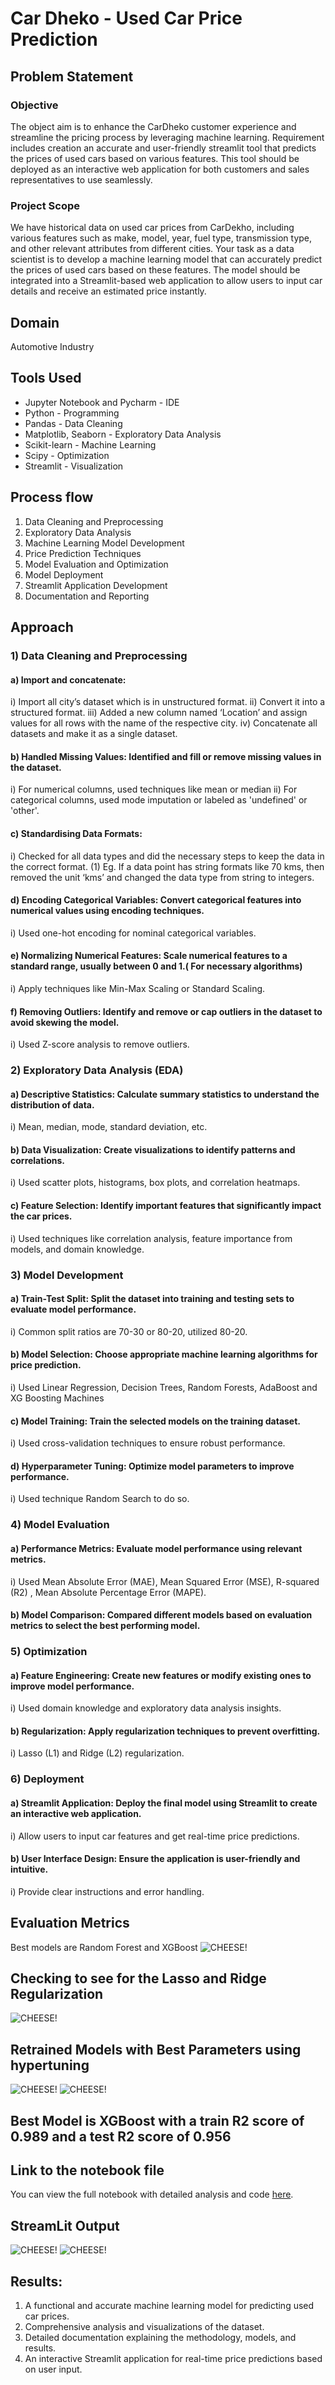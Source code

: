 # Car Dheko - Used Car Price Prediction

## Problem Statement

### Objective
The object aim is to enhance the CarDheko customer experience and streamline the pricing process by leveraging machine learning. Requirement includes creation an accurate and user-friendly streamlit tool that predicts the prices of used cars based on various features. This tool should be deployed as an interactive web application for both customers and sales representatives to use seamlessly.

### Project Scope
We have historical data on used car prices from CarDekho, including various features such as make, model, year, fuel type, transmission type, and other relevant attributes from different cities. Your task as a data scientist is to develop a machine learning model that can accurately predict the prices of used cars based on these features. The model should be integrated into a Streamlit-based web application to allow users to input car details and receive an estimated price instantly.

## Domain
Automotive Industry

## Tools Used

- Jupyter Notebook and Pycharm - IDE
- Python - Programming
- Pandas - Data Cleaning
- Matplotlib, Seaborn - Exploratory Data Analysis
- Scikit-learn - Machine Learning
- Scipy - Optimization
- Streamlit - Visualization 

## Process flow
1.	Data Cleaning and Preprocessing
2.	Exploratory Data Analysis
3.	Machine Learning Model Development
4.	Price Prediction Techniques
5.	Model Evaluation and Optimization
6.	Model Deployment
7.	Streamlit Application Development
8.	Documentation and Reporting

## Approach

### 1)	 Data Cleaning and Preprocessing

#### a)	Import and concatenate:
i)	Import all city’s dataset which is in unstructured format.
ii)	Convert it into a  structured format.
iii)	Added a new column named ‘Location’ and assign values for all rows with the name of the respective city.
iv)	Concatenate all datasets and make it as a single dataset.
#### b)	Handled Missing Values: Identified and fill or remove missing values in the dataset.
i)	For numerical columns, used techniques like mean or median
ii)	For categorical columns, used mode imputation or labeled as 'undefined' or 'other'.
#### c)	Standardising Data Formats:
i)	Checked for all data types and did the necessary steps to keep the data in the correct format.
(1)	Eg. If a data point has string formats like 70 kms, then removed the unit ‘kms’ and changed the data type from string to integers.
#### d)	Encoding Categorical Variables: Convert categorical features into numerical values using encoding techniques.
i)	Used one-hot encoding for nominal categorical variables.
#### e)	Normalizing Numerical Features: Scale numerical features to a standard range, usually between 0 and 1.( For necessary algorithms)
i)	Apply techniques like Min-Max Scaling or Standard Scaling.
#### f)	Removing Outliers: Identify and remove or cap outliers in the dataset to avoid skewing the model.
i)	Used Z-score analysis to remove outliers.


### 2)	 Exploratory Data Analysis (EDA)

#### a)	Descriptive Statistics: Calculate summary statistics to understand the distribution of data.
i)	Mean, median, mode, standard deviation, etc.
#### b)	Data Visualization: Create visualizations to identify patterns and correlations.
i)	Used scatter plots, histograms, box plots, and correlation heatmaps.
#### c)	Feature Selection: Identify important features that significantly impact the car prices.
i)	Used techniques like correlation analysis, feature importance from models, and domain knowledge.

### 3)	 Model Development

#### a)	Train-Test Split: Split the dataset into training and testing sets to evaluate model performance.
i)	Common split ratios are 70-30 or 80-20, utilized 80-20.
#### b)	Model Selection: Choose appropriate machine learning algorithms for price prediction.
i)	Used Linear Regression, Decision Trees, Random Forests, AdaBoost and XG Boosting Machines
#### c)	Model Training: Train the selected models on the training dataset.
i)	Used cross-validation techniques to ensure robust performance.
#### d)	Hyperparameter Tuning: Optimize model parameters to improve performance.
i)	Used technique Random Search to do so.

### 4)	 Model Evaluation

#### a)	Performance Metrics: Evaluate model performance using relevant metrics.
i)	Used Mean Absolute Error (MAE), Mean Squared Error (MSE), R-squared (R2) , Mean Absolute Percentage Error (MAPE).
#### b)	Model Comparison: Compared different models based on evaluation metrics to select the best performing model.

### 5)	 Optimization

#### a)	Feature Engineering: Create new features or modify existing ones to improve model performance.
i)	Used domain knowledge and exploratory data analysis insights.
#### b)	Regularization: Apply regularization techniques to prevent overfitting.
i)	Lasso (L1) and Ridge (L2) regularization.

### 6)	 Deployment

#### a)	Streamlit Application: Deploy the final model using Streamlit to create an interactive web application.
i)	Allow users to input car features and get real-time price predictions.
#### b)	User Interface Design: Ensure the application is user-friendly and intuitive.
i)	Provide clear instructions and error handling.


## Evaluation Metrics

Best models are Random Forest and XGBoost
![CHEESE!](img/EvaluationMetrics.png)

## Checking to see for the Lasso and Ridge Regularization
![CHEESE!](img/LassoRidge.png)

## Retrained Models with Best Parameters using hypertuning

![CHEESE!](img/XGBoost_Retrained.png)
![CHEESE!](img/RandomForest_Retrained.png)

## Best Model is XGBoost with a train R2 score of 0.989 and a test R2 score of 0.956

## Link to the notebook file
You can view the full notebook with detailed analysis and code [here](./cardekho_project.ipynb).

## StreamLit Output 
![CHEESE!](img/Page1StreamLit.png)
![CHEESE!](img/Page2StreamLit.png)

## Results: 
1.	A functional and accurate machine learning model for predicting used car prices.
2.	Comprehensive analysis and visualizations of the dataset.
3.	Detailed documentation explaining the methodology, models, and results.
4.	An interactive Streamlit application for real-time price predictions based on user input.
